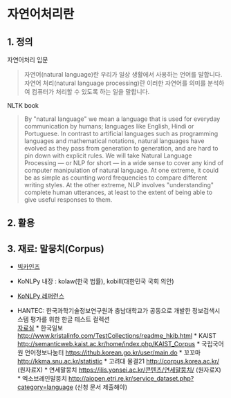 # 자연어처리란

## 1. 정의

자연어처리 입문
> 자연어(natural language)란 우리가 일상 생활에서 사용하는 언어를 말합니다. 자연어 처리(natural language processing)란 이러한 자연어를 의미를 분석하여 컴퓨터가 처리할 수 있도록 하는 일을 말합니다.

NLTK book
>  By "natural language" we mean a language that is used for everyday communication by humans; languages like English, Hindi or Portuguese. In contrast to artificial languages such as programming languages and mathematical notations, natural languages have evolved as they pass from generation to generation, and are hard to pin down with explicit rules. We will take Natural Language Processing — or NLP for short — in a wide sense to cover any kind of computer manipulation of natural language. At one extreme, it could be as simple as counting word frequencies to compare different writing styles. At the other extreme, NLP involves "understanding" complete human utterances, at least to the extent of being able to give useful responses to them.

## 2. 활용 

## 3. 재료: 말뭉치(Corpus)

* [빅카인즈](https://www.bigkinds.or.kr/)

* KoNLPy 내장 : kolaw(한국 법률), kobill(대한민국 국회 의안)

* [KoNLPy 레퍼런스](https://konlpy-ko.readthedocs.io/ko/v0.4.3/references/#corpora)

* HANTEC: 한국과학기술정보연구원과 충남대학교가 공동으로 개발한 정보검색시스템 평가를 위한 한글 테스트 컬렉션  
    [자료실](http://www.kristalinfo.com/download/#hantec)
		* 
한국일보  http://www.kristalinfo.com/TestCollections/readme_hkib.html
		* 
KAIST  http://semanticweb.kaist.ac.kr/home/index.php/KAIST_Corpus
		* 
국립국어원 언어정보나눔터  https://ithub.korean.go.kr/user/main.do
	* 
꼬꼬마  http://kkma.snu.ac.kr/statistic
	* 
고려대 물결21  http://corpus.korea.ac.kr/ (원자료X)
	* 
연세말뭉치  https://ilis.yonsei.ac.kr/콘텐츠/연세말뭉치/ (원자료X)
	* 
엑소브레인말뭉치  http://aiopen.etri.re.kr/service_dataset.php?category=language (신청 문서 제출해야)

